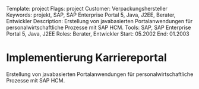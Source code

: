 Template: project
Flags: project
Customer: Verpackungshersteller
Keywords: projekt, SAP, SAP Enterprise Portal 5, Java, J2EE, Berater, Entwickler
Description: Erstellung von javabasierten Portalanwendungen für personalwirtschaftliche Prozesse mit SAP HCM.
Tools: SAP, SAP Enterprise Portal 5, Java, J2EE
Roles: Berater, Entwickler
Start: 05.2002
End: 01.2003

# Implementierung Karriereportal

Erstellung von javabasierten Portalanwendungen für personalwirtschaftliche Prozesse mit SAP HCM.


